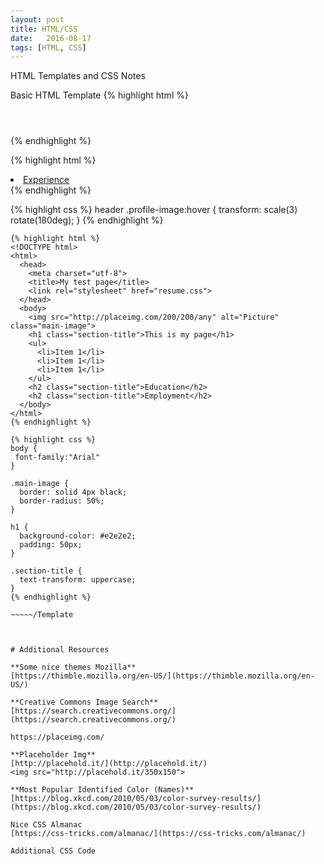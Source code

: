 ```yaml
---
layout: post
title: HTML/CSS
date:   2016-08-17
tags: [HTML, CSS]
---
```

HTML Templates and CSS Notes
<!-- More -->

Basic HTML Template
{% highlight html %}
<!DOCTYPE html>
<html lang="en">
  <html>
  <head>
    <meta charset="utf-8">
    <title></title>
    <meta name="viewport" content="width=device-width, initial-scale=1.0">
  </head>
  <body>
    <nav></nav>
    <header></header>
    <main></main>
    <footer></footer>
  </body>
</html>
{% endhighlight %}

<!-- _blank opens in a new tab -->
{% highlight html %}
<a href="yahoo.com" target="_blank"></a>
<a href="#top" target="_blank"></a>
<li><a href="resume.html">Experience</a></li>

<link rel="stylesheet" href="styles.css">
<link href="https://fonts.googleapis.com/css?family=Muli%7CRoboto:400,300,500,700,900" rel="stylesheet"></head>
{% endhighlight %}

{% highlight css %}
header .profile-image:hover {
  transform: scale(3) rotate(180deg);
}
{% endhighlight %}

~~~~~Template
{% highlight html %}
<!DOCTYPE html>
<html>
  <head>
    <meta charset="utf-8">
    <title>My test page</title>
    <link rel="stylesheet" href="resume.css">
  </head>
  <body>
    <img src="http://placeimg.com/200/200/any" alt="Picture" class="main-image">
    <h1 class="section-title">This is my page</h1>
    <ul>
      <li>Item 1</li>
      <li>Item 1</li>
      <li>Item 1</li>
    </ul>
    <h2 class="section-title">Education</h2>
    <h2 class="section-title">Employment</h2>
  </body>
</html>
{% endhighlight %}

{% highlight css %}
body {
 font-family:"Arial" 
}

.main-image {
  border: solid 4px black;
  border-radius: 50%;
}

h1 {
  background-color: #e2e2e2;
  padding: 50px;
}

.section-title {
  text-transform: uppercase;
}
{% endhighlight %}

~~~~~/Template



# Additional Resources

**Some nice themes Mozilla**  
[https://thimble.mozilla.org/en-US/](https://thimble.mozilla.org/en-US/)

**Creative Commons Image Search**  
[https://search.creativecommons.org/](https://search.creativecommons.org/)

https://placeimg.com/

**Placeholder Img**
[http://placehold.it/](http://placehold.it/)
<img src="http://placehold.it/350x150">

**Most Popular Identified Color (Names)**
[https://blog.xkcd.com/2010/05/03/color-survey-results/](https://blog.xkcd.com/2010/05/03/color-survey-results/)

Nice CSS Almanac
[https://css-tricks.com/almanac/](https://css-tricks.com/almanac/)

Additional CSS Code
